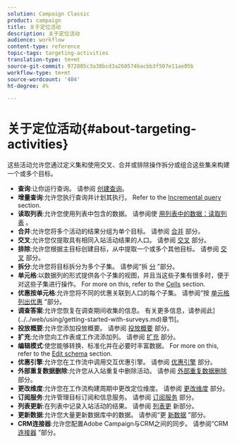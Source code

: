 ```yaml
---
solution: Campaign Classic
product: campaign
title: 关于定位活动
description: 关于定位活动
audience: workflow
content-type: reference
topic-tags: targeting-activities
translation-type: tm+mt
source-git-commit: 972885c3a38bcd3a260574bacbb3f507e11ae05b
workflow-type: tm+mt
source-wordcount: '404'
ht-degree: 4%

---
```



# 关于定位活动{#about-targeting-activities}

这些活动允许您通过定义集和使用交叉、合并或排除操作拆分或组合这些集来构建一个或多个目标。

* **查询**:让你运行查询。 请参阅 [创建查询](../../workflow/using/query.md#creating-a-query)。
* **增量查询**:允许您执行查询并计划其执行。 Refer to the [Incremental query](../../workflow/using/incremental-query.md) section.
* **读取列表**:允许您使用列表中包含的数据。 请参阅使 [用列表中的数据：读取列表](../../workflow/using/importing-data.md#using-data-from-a-list--read-list) 。
* **合并**:允许您将多个活动的结果分组为单个目标。 请参阅 [合并](../../workflow/using/union.md) 部分。
* **交叉**:允许您仅提取具有相同入站活动结果的人口。 请参阅 [交叉](../../workflow/using/intersection.md) 部分。
* **排除**:允许您根据主目标创建目标，从中提取一个或多个其他目标。 请参阅 [交叉](../../workflow/using/intersection.md) 部分。
* **拆分**:允许您将目标拆分为多个子集。 请参阅“拆 [分](../../workflow/using/split.md) ”部分。
* **单元格**:以数据列的形式提供各个子集的视图，并且当这些子集有很多时，便于对这些子集进行操作。 For more on this, refer to the [Cells](../../workflow/using/cells.md) section.
* **优惠按单元格**:允许您将不同的优惠关联到人口的每个子集。 请参阅“按 [单元格列出优惠](../../workflow/using/offers-by-cell.md) ”部分。
* **调查答案**:允许您恢复在调查期间收集的信息。 有关更多信息，请参阅此](../../web/using/getting-started-with-surveys.md)章节[。
* **投放概要**:允许您添加投放概要。 请参阅 [投放概要](../../workflow/using/delivery-outline.md) 部分。
* **扩充**:允许您向工作表或工作流添加列。 请参阅 [扩充](../../workflow/using/enrichment.md) 部分。
* **编辑模式**:使您能够转换、标准化并在必要时丰富数据。 For more on this, refer to the [Edit schema](../../workflow/using/edit-schema.md) section.
* **优惠引擎**:允许您在工作流中调用交互优惠引擎。 请参阅 [优惠引擎](../../workflow/using/offer-engine.md) 部分。
* **外部重复数据删除**:允许您从入站重复中删除活动。 请参阅 [外部重复数据删除](../../workflow/using/deduplication.md) 部分。
* **更改维度**:允许您在工作流构建周期中更改定位维度。 请参阅 [更改维度](../../workflow/using/change-dimension.md) 部分。
* **订阅服务**:允许管理目标订阅和信息服务。 请参阅 [订阅服务](../../workflow/using/subscription-services.md) 部分。
* **列表更新**:在列表中记录入站活动的结果。 请参阅 [列表更](../../workflow/using/list-update.md) 新部分。
* **更新数据**:允许您大量更新数据库中的数据。 请参阅“更 [新数据](../../workflow/using/update-data.md) ”部分。
* **CRM连接器**:允许您配置Adobe Campaign与CRM之间的同步。 请参阅“CRM [连接器](../../workflow/using/crm-connector.md) ”部分。

